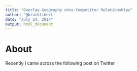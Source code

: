 ```yaml
---
title: "Overlay Geography onto Competitor Relationships"
author: '@brocktibert'
date: "July 24, 2014"
output: html_document
---
```


# About

Recently I came across the following post on Twitter 




